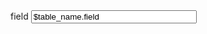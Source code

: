 <div class="form-group">
    <label>field</label>
    <input required id="field" type="text" class="form-control" name="field" size="30" value="$table_name.field"/>
</div>